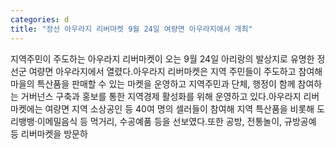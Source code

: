 ```yaml
---
categories: d
title: "정선 아우라지 리버마켓 9월 24일 여량면 아우라지에서 개최"
---
```

지역주민이 주도하는 아우라지 리버마켓이 오는 9월 24일 아리랑의 발상지로 유명한 정선군 여량면 아우라지에서 열렸다.아우라지 리버마켓은 지역 주민들이 주도하고 참여해 마을의 특산품을 판매할 수 있는 마켓을 운영하고 지역주민과 단체, 행정이 함께 참여하는 거버넌스 구축과 홍보를 통한 지역경제 활성화를 위해 운영하고 있다.아우라지 리버마켓에는 여량면 지역 소상공인 등 40여 명의 셀러들이 참여해 지역 특산품을 비롯해 도리뱅뱅&middot;이메밀음식 등 먹거리, 수공예품 등을 선보였다.또한 공방, 전통놀이, 규방공예 등 리버마켓을 방문하